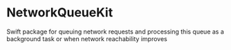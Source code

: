 # NetworkQueueKit
 Swift package for queuing network requests and processing this queue as a background task or when network reachability improves
